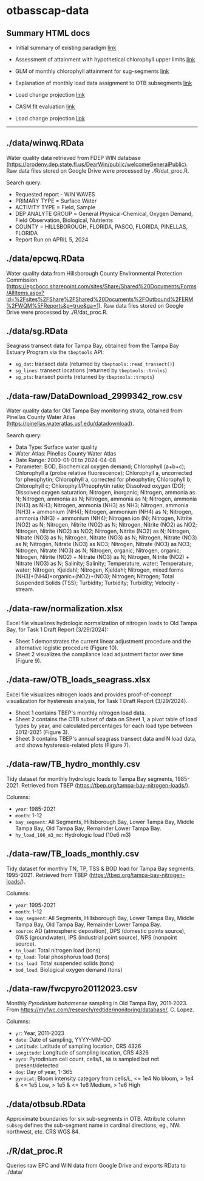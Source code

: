 # otbasscap-data

## Summary HTML docs

* Initial summary of existing paradigm [link](https://tbep-tech.github.io/otbasscap-data/eval_paradigm.html)

* Assessment of attainment with hypothetical chlorophyll upper limits [link](https://tbep-tech.github.io/otbasscap-data/upperchla.html)

* GLM of monthly chlorophyll attainment for sug-segments [link](https://tbep-tech.github.io/otbasscap-data/chlmoattain.html)

* Explanation of monthly load data assignment to OTB subsegments [link](https://tbep-tech.github.io/otbasscap-data/otb_subbasin_loads.html)

* Load change projection [link](https://tbep-tech.github.io/otbasscap-data/load_increase.html)

* CASM fit evaluation [link](https://tbep-tech.github.io/otbasscap-data/casm_eval.html)

* Load change projection [link](https://tbep-tech.github.io/otbasscap-data/load_increase_allseg.html)

----------------------

## ./data/winwq.RData

Water quality data retrieved from FDEP WIN database (https://prodenv.dep.state.fl.us/DearWin/public/welcomeGeneralPublic). Raw data files stored on Google Drive were processed by ./R/dat_proc.R.

Search query:

  * Requested report - WIN WAVES
  * PRIMARY TYPE = Surface Water
  * ACTIVITY TYPE = Field, Sample
  * DEP ANALYTE GROUP = General Physical-Chemical, Oxygen Demand, Field Observation, Biological, Nutrients
  * COUNTY = HILLSBOROUGH, FLORIDA, PASCO, FLORIDA, PINELLAS, FLORIDA
  * Report Run on APRIL 5, 2024

## ./data/epcwq.RData

Water quality data from Hillsborough County Environmental Protection Commission (https://epcbocc.sharepoint.com/sites/Share/Shared%20Documents/Forms/AllItems.aspx?id=%2Fsites%2FShare%2FShared%20Documents%2FOutbound%2FERM%2FWQM%5FReports&p=true&ga=1). Raw data files stored on Google Drive were processed by ./R/dat_proc.R.

## ./data/sg.RData
Seagrass transect data for Tampa Bay, obtained from the Tampa Bay Estuary Program via the `tbeptools` API:

  * `sg_dat`: transect data (returned by `tbeptools::read_transect()`)
  * `sg_lines`: transect locations (returned by `tbeptools::trnlns`)
  * `sg_pts`: transect points (returned by `tbeptools::trnpts`)

## ./data-raw/DataDownload_2999342_row.csv

Water quality data for Old Tampa Bay monitoring strata, obtained from Pinellas County Water Atlas (https://pinellas.wateratlas.usf.edu/datadownload).

Search query:
  * Data Type: Surface water quality
  * Water Atlas: Pinellas County Water Atlas
  * Date Range: 2000-01-01 to 2024-04-08
  * Parameter: BOD, Biochemical oxygen demand; Chlorophyll (a+b+c); Chlorophyll a (probe relative fluorescence); Chlorophyll a, uncorrected for pheophytin; Chlorophyll a, corrected for pheophytin; Chlorophyll b; Chlorophyll c; Chlorophyll/Pheophytin ratio; Dissolved oxygen (DO); Dissolved oxygen saturation; Nitrogen, inorganic; Nitrogen, ammonia as N; Nitrogen, ammonia as N; Nitrogen, ammonia as N; Nitrogen, ammonia (NH3) as NH3; Nitrogen, ammonia (NH3) as NH3; Nitrogen, ammonia (NH3) + ammonium (NH4); Nitrogen, ammonium (NH4) as N; Nitrogen, ammonia (NH3) + ammonium (NH4); Nitrogen ion (N); Nitrogen, Nitrite (NO2) as N; Nitrogen, Nitrite (NO2) as N; Nitrogen, Nitrite (NO2) as NO2; Nitrogen, Nitrite (NO2) as NO2; Nitrogen, Nitrite (NO2) as N; Nitrogen, Nitrate (NO3) as N; Nitrogen, Nitrate (NO3) as N; Nitrogen, Nitrate (NO3) as N; Nitrogen, Nitrate (NO3) as NO3; Nitrogen, Nitrate (NO3) as NO3; Nitrogen, Nitrate (NO3) as N; Nitrogen, organic; Nitrogen, organic; Nitrogen, Nitrite (NO2) + Nitrate (NO3) as N; Nitrogen, Nitrite (NO2) + Nitrate (NO3) as N; Salinity; Salinity; Temperature, water; Temperature, water; Nitrogen, Kjeldahl; Nitrogen, Kjeldahl; Nitrogen, mixed forms (NH3)+(NH4)+organic+(NO2)+(NO3); Nitrogen; Nitrogen; Total Suspended Solids (TSS); Turbidity; Turbidity; Turbidity; Velocity - stream.

## ./data-raw/normalization.xlsx

Excel file visualizes hydrologic normalization of nitrogen loads to Old Tampa Bay, for Task 1 Draft Report (3/29/2024):

  * Sheet 1 demonstrates the current linear adjustment procedure and the alternative logistic procedure (Figure 10).
  * Sheet 2 visualizes the compliance load adjustment factor over time (Figure 9).

## ./data-raw/OTB_loads_seagrass.xlsx

Excel file visualizes nitrogen loads and provides proof-of-concept visualization for hysteresis analysis, for Task 1 Draft Report (3/29/2024).

  * Sheet 1 contains TBEP's monthly nitrogen load data.
  * Sheet 2 contains the OTB subset of data on Sheet 1, a pivot table of load types by year, and calculated percentages for each load type between 2012-2021 (Figure 3).
  * Sheet 3 contains TBEP's annual seagrass transect data and N load data, and shows hysteresis-related plots (Figure 7).

## ./data-raw/TB_hydro_monthly.csv

Tidy dataset for monthly hydrologic loads to Tampa Bay segments, 1985-2021. Retrieved from TBEP (https://tbep.org/tampa-bay-nitrogen-loads/).

Columns:
  * `year`: 1985-2021
  * `month`: 1-12
  * `bay_segment`: All Segments, Hillsborough Bay, Lower Tampa Bay, Middle Tampa Bay, Old Tampa Bay, Remainder Lower Tampa Bay.
  * `hy_load_106_m3_mo`: Hydrologic load (10e6 m3)

## ./data-raw/TB_loads_monthly.csv

Tidy dataset for monthly TN, TP, TSS & BOD load for Tampa Bay segments, 1995-2021. Retrieved from TBEP (https://tbep.org/tampa-bay-nitrogen-loads/).

Columns:
  * `year`: 1995-2021
  * `month`: 1-12
  * `bay_segment`: All Segments, Hillsborough Bay, Lower Tampa Bay, Middle Tampa Bay, Old Tampa Bay, Remainder Lower Tampa Bay.
  * `source`: AD (atmospheric deposition), DPS (domestic points source), GWS (groundwater), IPS (industrial point source), NPS (nonpoint source).
  * `tn_load`: Total nitrogen load (tons)
  * `tp_load`: Total phosphorus load (tons)
  * `tss_load`: Total suspended solids (tons)
  * `bod_load`: Biological oxygen demand (tons)

## ./data-raw/fwcpyro20112023.csv

Monthly *Pyrodinium bahamense* sampling in Old Tampa Bay, 2011-2023. From https://myfwc.com/research/redtide/monitoring/database/, C. Lopez.

Columns: 
  * `yr`: Year, 2011-2023
  * `date`: Date of sampling, YYYY-MM-DD
  * `Latitude`: Latitude of sampling location, CRS 4326
  * `Longitude`: Longitude of sampling location, CRS 4326
  * `pyro`: Pyrodinium cell count, cells/L, `NA` is sampled but not present/detected
  * `doy`: Day of year, 1-365
  * `pyrocat`: Bloom intensity category from cells/L, <= 1e4 No bloom, > 1e4 & <= 1e5 Low, > 1e5 & <= 1e6 Medium, > 1e6 High

## ./data/otbsub.RData

Approximate boundaries for six sub-segments in OTB. Attribute column `subseg` defines the sub-segment name in cardinal directions, eg., NW: northwest, etc. CRS WGS 84.

## ./R/dat_proc.R

Queries raw EPC and WIN data from Google Drive and exports RData to ./data/
